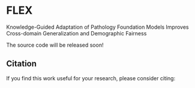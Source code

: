 # FLEX
Knowledge-Guided Adaptation of Pathology Foundation Models Improves Cross-domain Generalization and Demographic Fairness

The source code will be released soon!

## Citation

If you find this work useful for your research, please consider citing:

```

```